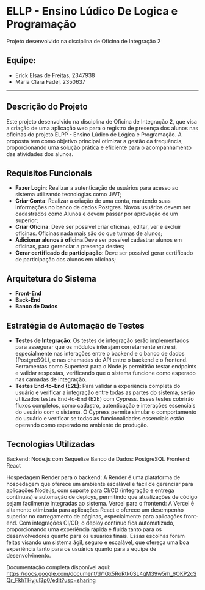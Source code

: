 # ELLP - Ensino Lúdico De Logica e Programação
Projeto desenvolvido na disciplina de Oficina de Integração 2

## Equipe:
- Erick Elsas de Freitas, 2347938
- Maria Clara Fadel, 2350637

---

## Descrição do Projeto
Este projeto desenvolvido na disciplina de Oficina de Integração 2, que visa a criação de uma aplicação web para o registro de presença dos alunos nas oficinas do projeto ELPP - Ensino Lúdico de Lógica e Programação. A proposta tem como objetivo principal otimizar a gestão da frequência, proporcionando uma solução prática e eficiente para o acompanhamento das atividades dos alunos.

## Requisitos Funcionais
- **Fazer Login**: Realizar a autenticação de usuários para acesso ao sistema utilizando tecnologias como JWT;
- **Criar Conta**: Realizar a criação de uma conta, mantendo suas informações no banco de dados Postgres. Novos usuários devem ser cadastrados como Alunos e devem passar por aprovação de um superior;
- **Criar Oficina**: Deve ser possível criar oficinas, editar, ver e excluir oficinas. Oficinas nada mais são do que turmas de alunos;
- **Adicionar alunos à oficina**:Deve ser possível cadastrar alunos em oficinas, para gerenciar a presença destes;
- **Gerar certificado de participação**: Deve ser possível gerar certificado de participação dos alunos em oficinas;

## Arquitetura do Sistema
- **Front-End**
- **Back-End**
- **Banco de Dados**


## Estratégia de Automação de Testes
- **Testes de Integração**: Os testes de integração serão implementados para assegurar que os módulos interajam corretamente entre si, especialmente nas interações entre o backend e o banco de dados (PostgreSQL), e nas chamadas de API entre o backend e o frontend.
Ferramentas como Supertest para o Node.js permitirão testar endpoints e validar respostas, verificando que o sistema funcione como esperado nas camadas de integração.
- **Testes End-to-End (E2E)**: Para validar a experiência completa do usuário e verificar a integração entre todas as partes do sistema, serão utilizados testes End-to-End (E2E) com Cypress. Esses testes cobrirão fluxos completos, como cadastro, autenticação e interações essenciais do usuário com o sistema.
O Cypress permite simular o comportamento do usuário e verificar se todas as funcionalidades essenciais estão operando como esperado no ambiente de produção.

## Tecnologias Utilizadas

Backend: Node.js com Sequelize
Banco de Dados: PostgreSQL
Frontend: React

Hospedagem
Render para o backend: A Render é uma plataforma de hospedagem que oferece um ambiente escalável e fácil de gerenciar para aplicações Node.js, com suporte para CI/CD (integração e entrega contínuas) e automação de deploys, permitindo que atualizações de código sejam facilmente integradas ao sistema.
Vercel para o frontend: A Vercel é altamente otimizada para aplicações React e oferece um desempenho superior no carregamento de páginas, especialmente para aplicações front-end. Com integrações CI/CD, o deploy contínuo fica automatizado, proporcionando uma experiência rápida e fluida tanto para os desenvolvedores quanto para os usuários finais.
Essas escolhas foram feitas visando um sistema ágil, seguro e escalável, que ofereça uma boa experiência tanto para os usuários quanto para a equipe de desenvolvimento.


Documentação completa disponível aqui: https://docs.google.com/document/d/1Gx5RoRtk0SL4qM39w5rh_6OKP2cSQr_FkhTHyjul3p0/edit?usp=sharing
